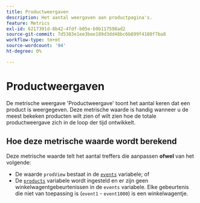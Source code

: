```yaml
---
title: Productweergaven
description: Het aantal weergaven aan productpagina's.
feature: Metrics
exl-id: 6217391d-8b42-4fdf-b05e-b9b117598ad2
source-git-commit: 7d5383e1ee3bee189d3dd48bc6b899f4108f7ba8
workflow-type: tm+mt
source-wordcount: '94'
ht-degree: 0%

---
```


# Productweergaven

De metrische weergave &#39;Productweergave&#39; toont het aantal keren dat een product is weergegeven. Deze metrische waarde is handig wanneer u de meest bekeken producten wilt zien of wilt zien hoe de totale productweergave zich in de loop der tijd ontwikkelt.

## Hoe deze metrische waarde wordt berekend

Deze metrische waarde telt het aantal treffers die aanpassen **ofwel** van het volgende:

* De waarde `prodView` bestaat in de [`events`](/help/implement/vars/page-vars/events/events-overview.md) variabele; of
* De [`products`](/help/implement/vars/page-vars/products.md) variabele wordt ingesteld en er zijn geen winkelwagentgebeurtenissen in de `events` variabele. Elke gebeurtenis die niet van toepassing is (`event1` - `event1000`) is een winkelwagentje.
